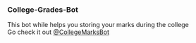 ### College-Grades-Bot
This bot while helps you storing your marks during the college</br>
Go check it out [@CollegeMarksBot](https://t.me/CollegeMarksBot)